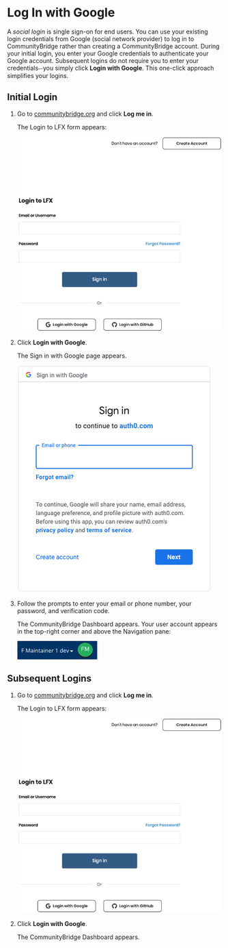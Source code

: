 # Log In with Google

A _social login_ is single sign-on for end users. You can use your existing login credentials from Google \(social network provider\) to log in to CommunityBridge rather than creating a CommunityBridge account. During your initial login, you enter your Google credentials to authenticate your Google account. Subsequent logins do not require you to enter your credentials⏤you simply click **Login with Google**. This one-click approach simplifies your logins.

## Initial Login

1. Go to [communitybridge.org](https://communitybridge.org/) and click **Log me in**.

   The Login to LFX form appears:

   ![Login to LFX](../.gitbook/assets/lfx-login-to-lfx.png)

2. Click **Login with Google**.

   The Sign in with Google page appears.

   ![Google Sign in](../.gitbook/assets/lfx-sign-in-with-google.png)

3. Follow the prompts to enter your email or phone number, your password, and verification code.

   The CommunityBridge Dashboard appears. Your user account appears in the top-right corner and above the Navigation pane:

   ![Sign In Role](../.gitbook/assets/lfx-sign-in-role-identification.png)

## Subsequent Logins

1. Go to [communitybridge.org](https://communitybridge.org/) and click **Log me in**.

   The Login to LFX form appears:

   ![Login to LFX](../.gitbook/assets/lfx-login-to-lfx%20%283%29.png)

2. Click **Login with Google**.

   The CommunityBridge Dashboard appears.

